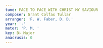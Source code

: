 ```yaml
---
tune: FACE TO FACE WITH CHRIST MY SAVIOUR
composer: Grant Colfax Tullar
arranger: 'F. W. Faber, D. D.'
year: '-'
meter: 'P. M. '
key: B♭ Major
anacrusis: 0
---
```


